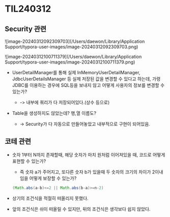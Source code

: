 # TIL240312

## Security 관련

![image-20240312092309703](/Users/daewon/Library/Application Support/typora-user-images/image-20240312092309703.png)



![image-20240312100711379](/Users/daewon/Library/Application Support/typora-user-images/image-20240312100711379.png)

* UserDetailManager를 통해 실제 InMemoryUserDetailManager, JdbcUserDetailsManager 등 
  실제 저장된 값을 변경할 수 있다고 하는데, 가령 JDBC를 이용하는 경우에 SQL등을 보내지 않고 어떻게 사용자의 정보를 변경할 수 있는가? 

  * -> 내부에 쿼리가 다 저장되어있다.(상수 등으로)
* Table을 생성하지도 않았는데? 행,열 이름도?

  * -> Security가 다 자동으로 만들어놓았고 내부적으로 구현이 되어있음.





## 코테 관련

* 숫자 1부터 N까지 존재할때, 해당 숫자가 마치 원처럼 이어져있을 때, 코드로 어떻게 표현할 수 있는가?

  * 즉 숫자 a가 주어지고, 또다른 숫자 b가 있을때 두 숫자의 크기의 차이가 2이내임을 어떻게 보장할 수 있는가?

  ```java
  (Math.abs(a-b)<=2 || Math.abs(b-a)>=n-2)
  ```

* 상기의 조건식을 적절히 떠올리지 못했다. 
* 앞의 조건식은 쉬이 떠올릴 수 있지만, 뒤의 조건식은 생각보다 쉽지 않았다. 
